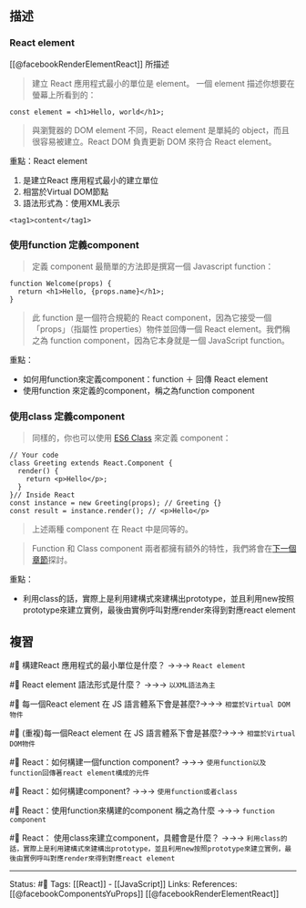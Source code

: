 ## 描述
### React element


[[@facebookRenderElementReact]] 所描述

> 建立 React 應用程式最小的單位是 element。
> 一個 element 描述你想要在螢幕上所看到的：

```
const element = <h1>Hello, world</h1>;
```

> 與瀏覽器的 DOM element 不同，React element 是單純的 object，而且很容易被建立。React DOM 負責更新 DOM 來符合 React element。

重點：React element
1. 是建立React 應用程式最小的建立單位
2. 相當於Virtual DOM節點
3. 語法形式為：使用XML表示
```
<tag1>content</tag1>
```


### 使用function 定義component
> 定義 component 最簡單的方法即是撰寫一個 Javascript function：

```
function Welcome(props) {
  return <h1>Hello, {props.name}</h1>;
}
```

> 此 function 是一個符合規範的 React component，因為它接受一個「props」（指屬性 properties）物件並回傳一個 React element。我們稱之為 function component，因為它本身就是一個 JavaScript function。

重點：
- 如何用function來定義component：function ＋ 回傳 React element 
- 使用function 來定義的component，稱之為function component

### 使用class 定義component


> 同樣的，你也可以使用 [ES6 Class](https://developer.mozilla.org/en/docs/Web/JavaScript/Reference/Classes) 來定義 component：

```
// Your code  
class Greeting extends React.Component {  
  render() {  
    return <p>Hello</p>;  
  }  
}// Inside React  
const instance = new Greeting(props); // Greeting {}  
const result = instance.render(); // <p>Hello</p>
```

> 上述兩種 component 在 React 中是同等的。

> Function 和 Class component 兩者都擁有額外的特性，我們將會在[下一個章節](https://zh-hant.reactjs.org/docs/state-and-lifecycle.html)探討。


重點：
- 利用class的話，實際上是利用建構式來建構出prototype，並且利用new按照prototype來建立實例，最後由實例呼叫對應render來得到對應react element

## 複習

#🧠 構建React 應用程式的最小單位是什麼？ ->->-> `React element`
<!--SR:!2023-11-27,287,250-->

#🧠 React element 語法形式是什麼？ ->->-> `以XML語法為主`
<!--SR:!2023-06-14,193,250-->

#🧠 每一個React element 在 JS 語言體系下會是甚麼?->->-> `相當於Virtual DOM物件`
<!--SR:!2024-04-12,369,250-->

#🧠 (重複)每一個React element 在 JS 語言體系下會是甚麼?->->-> `相當於Virtual DOM物件`
<!--SR:!2023-05-28,33,250-->


#🧠 React：如何構建一個function component? ->->-> `使用function以及function回傳著react element構成的元件`
<!--SR:!2023-06-04,186,250-->

#🧠 React：如何構建component?  ->->-> `使用function或者class`
<!--SR:!2023-05-26,179,250-->

#🧠 React：使用function來構建的component 稱之為什麼 ->->-> `function component`
<!--SR:!2023-06-05,186,250-->

#🧠 React： 使用class來建立component，具體會是什麼？ ->->-> `利用class的話，實際上是利用建構式來建構出prototype，並且利用new按照prototype來建立實例，最後由實例呼叫對應render來得到對應react element`
<!--SR:!2023-10-06,255,250-->

---
Status: #🌱 
Tags:
[[React]] - [[JavaScript]]
Links:
References:
[[@facebookComponentsYuProps]]
[[@facebookRenderElementReact]]